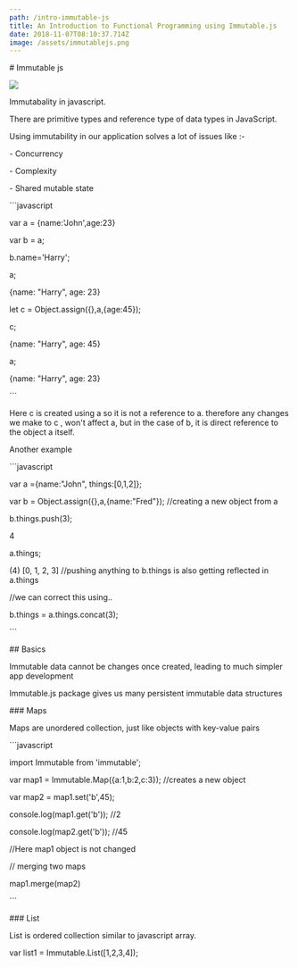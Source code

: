 ```yaml
---
path: /intro-immutable-js
title: An Introduction to Functional Programming using Immutable.js
date: 2018-11-07T08:10:37.714Z
image: /assets/immutablejs.png
---
```

\# Immutable js

![](/assets/immutablejs.png)



  Immutabality in javascript.

  There are primitive types and reference type of data types in JavaScript.

Using immutability in our application solves a lot of issues like :-

\- Concurrency

\- Complexity

\- Shared mutable state

\`\``javascript 

var a = {name:'John',age:23}

var b = a;

b.name='Harry';

a;

{name: "Harry", age: 23}



let c = Object.assign({},a,{age:45});

c;

{name: "Harry", age: 45}

a;

{name: "Harry", age: 23}



\`\``



Here c is created using a so it is not a reference to a. therefore any changes we make to c , won't affect a, but in the case of b, it is direct reference to the object a itself.



Another example

\`\``javascript 

var a ={name:"John", things:\[0,1,2]};

var b = Object.assign({},a,{name:"Fred"}); //creating a new object from a

b.things.push(3);

4

a.things;

(4) \[0, 1, 2, 3] //pushing anything to b.things is also getting reflected in a.things



//we can correct this using..

b.things = a.things.concat(3);

\`\``



\## Basics

Immutable data cannot be changes once created, leading to much simpler app development

Immutable.js package gives us many persistent immutable data structures





\### Maps

Maps are unordered collection, just like objects with key-value pairs

\`\``javascript

import Immutable from 'immutable';



var map1 = Immutable.Map({a:1,b:2,c:3}); //creates a new object

var map2 = map1.set('b',45);



console.log(map1.get('b')); //2

console.log(map2.get('b')); //45



//Here map1 object is not changed



// merging two maps

 map1.merge(map2)

\`\``



\### List 

List is ordered collection similar to javascript array.



var list1 = Immutable.List(\[1,2,3,4]);
